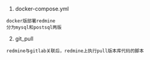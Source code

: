 
1. docker-compose.yml
```
docker版部署redmine
分为mysql和postsql两版
```
2. git_pull
```text
redmine与gitlab关联后，redmine上执行pull版本库代码的脚本
```
